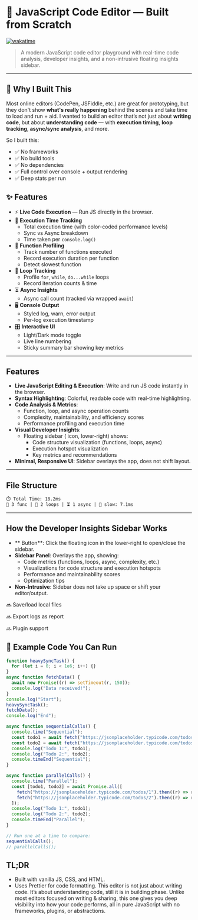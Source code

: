 # 🧠 JavaScript Code Editor — Built from Scratch

[![wakatime](https://wakatime.com/badge/user/1499525d-7f42-4e3a-b9c6-fbf14aa13712/project/a4c8d9fe-52e5-4cc1-8872-abc3e71f2778.svg)](https://wakatime.com/badge/user/1499525d-7f42-4e3a-b9c6-fbf14aa13712/project/a4c8d9fe-52e5-4cc1-8872-abc3e71f2778)

> A modern JavaScript code editor playground with real-time code analysis, developer insights, and a non-intrusive floating insights sidebar.


---

## 🚀 Why I Built This

Most online editors (CodePen, JSFiddle, etc.) are great for prototyping, but they don't show **what's really happening** behind the scenes and take time to load and run + aid.
I wanted to build an editor that’s not just about **writing code**, but about **understanding code** — with **execution timing**, **loop tracking**, **async/sync analysis**, and more.

So I built this:

- ✅ No frameworks
- ✅ No build tools
- ✅ No dependencies
- ✅ Full control over console + output rendering
- ✅ Deep stats per run

## ✨ Features

- ⚡ **Live Code Execution** — Run JS directly in the browser.
- 🎯 **Execution Time Tracking**
  - Total execution time (with color-coded performance levels)
  - Sync vs Async breakdown
  - Time taken per `console.log()`
- 🧩 **Function Profiling**
  - Track number of functions executed
  - Record execution duration per function
  - Detect slowest function
- 🔁 **Loop Tracking**
  - Profile `for`, `while`, `do...while` loops
  - Record iteration counts & time
- ⏳ **Async Insights**
  - Async call count (tracked via wrapped `await`)
- 🖥️ **Console Output**
  - Styled log, warn, error output
  - Per-log execution timestamp
- 🎛️ **Interactive UI**
  - Light/Dark mode toggle
  - Live line numbering
  - Sticky summary bar showing key metrics

---

## Features

- **Live JavaScript Editing & Execution**: Write and run JS code instantly in the browser.
- **Syntax Highlighting**: Colorful, readable code with real-time highlighting.
- **Code Analysis & Metrics**:
  - Function, loop, and async operation counts
  - Complexity, maintainability, and efficiency scores
  - Performance profiling and execution time
- **Visual Developer Insights**:
  - Floating sidebar ( icon, lower-right) shows:
    - Code structure visualization (functions, loops, async)
    - Execution hotspot visualization
    - Key metrics and recommendations
- **Minimal, Responsive UI**: Sidebar overlays the app, does not shift layout.

---

## File Structure

```txt
⏱️ Total Time: 18.2ms
🧩 3 func | 🔁 2 loops | ⏳ 1 async | 🐌 slow: 7.1ms
```

---

## How the Developer Insights Sidebar Works

- ** Button**: Click the floating icon in the lower-right to open/close the sidebar.
- **Sidebar Panel**: Overlays the app, showing:
  - Code metrics (functions, loops, async, complexity, etc.)
  - Visualizations for code structure and execution hotspots
  - Performance and maintainability scores
  - Optimization tips
- **Non-Intrusive**: Sidebar does not take up space or shift your editor/output.

🔜 Save/load local files

🔜 Export logs as report

🔜 Plugin support

## 🧪 Example Code You Can Run

```js
function heavySyncTask() {
  for (let i = 0; i < 1e6; i++) {}
}
async function fetchData() {
  await new Promise((r) => setTimeout(r, 150));
  console.log("Data received!");
}
console.log("Start");
heavySyncTask();
fetchData();
console.log("End");
```

```js
async function sequentialCalls() {
  console.time("Sequential");
  const todo1 = await fetch("https://jsonplaceholder.typicode.com/todos/1").then((r) => r.json());
  const todo2 = await fetch("https://jsonplaceholder.typicode.com/todos/2").then((r) => r.json());
  console.log("Todo 1:", todo1);
  console.log("Todo 2:", todo2);
  console.timeEnd("Sequential");
}

async function parallelCalls() {
  console.time("Parallel");
  const [todo1, todo2] = await Promise.all([
    fetch("https://jsonplaceholder.typicode.com/todos/1").then((r) => r.json()),
    fetch("https://jsonplaceholder.typicode.com/todos/2").then((r) => r.json()),
  ]);
  console.log("Todo 1:", todo1);
  console.log("Todo 2:", todo2);
  console.timeEnd("Parallel");
}

// Run one at a time to compare:
sequentialCalls();
// parallelCalls();
```

## TL;DR
- Built with vanilla JS, CSS, and HTML.
- Uses Prettier for code formatting.
This editor is not just about writing code. It’s about understanding code, still it is in building phase.
Unlike most editors focused on writing & sharing, this one gives you deep visibility into how your code performs, all in pure JavaScript with no frameworks, plugins, or abstractions.
